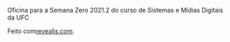 Oficina para a Semana Zero 2021.2 do curso de Sistemas e Mídias Digitais da UFC

Feito com[revealjs.com](https://revealjs.com).